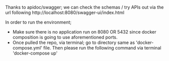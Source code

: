Thanks to apidoc/swagger; we can check the schemas / try APIs out via the url following http://localhost:8080/swagger-ui/index.html 

In order to run the environment;
 - Make sure there is no application run on 8080 OR 5432 since docker composition is going to use aforementioned ports.
 - Once pulled the repo, via terminal; go to directory same as 'docker-compose.yml' file. Then please run the following command via terminal 'docker-compose up'
 
 
